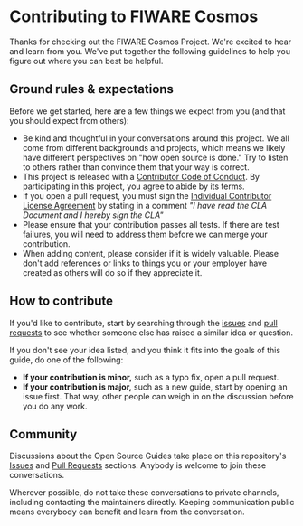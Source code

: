 # Contributing to FIWARE Cosmos

Thanks for checking out the FIWARE Cosmos Project. We're excited to hear and learn from you. We've put together the
following guidelines to help you figure out where you can best be helpful.

## Ground rules & expectations

Before we get started, here are a few things we expect from you (and that you should expect from others):

-   Be kind and thoughtful in your conversations around this project. We all come from different backgrounds and
    projects, which means we likely have different perspectives on "how open source is done." Try to listen to others
    rather than convince them that your way is correct.
-   This project is released with a [Contributor Code of Conduct](./CODE_OF_CONDUCT.md). By participating in this
    project, you agree to abide by its terms.
-   If you open a pull request, you must sign the
    [Individual Contributor License Agreement](https://github.com/ging/fiware-cosmos-orion-spark-connector/blob/master/cosmos-individual-cla.pdf)
    by stating in a comment _"I have read the CLA Document and I hereby sign the CLA"_
-   Please ensure that your contribution passes all tests. If there are test failures, you will need to address them
    before we can merge your contribution.
-   When adding content, please consider if it is widely valuable. Please don't add references or links to things you or
    your employer have created as others will do so if they appreciate it.

## How to contribute

If you'd like to contribute, start by searching through the
[issues](https://github.com/ging/fiware-cosmos-orion-spark-connector/issues) and
[pull requests](https://github.com/ging/fiware-cosmos-orion-spark-connector/pulls) to see whether someone else has
raised a similar idea or question.

If you don't see your idea listed, and you think it fits into the goals of this guide, do one of the following:

-   **If your contribution is minor,** such as a typo fix, open a pull request.
-   **If your contribution is major,** such as a new guide, start by opening an issue first. That way, other people can
    weigh in on the discussion before you do any work.

## Community

Discussions about the Open Source Guides take place on this repository's
[Issues](https://github.com/ging/fiware-cosmos-orion-spark-connector/issues) and
[Pull Requests](https://github.com/ging/fiware-cosmos-orion-spark-connector/pulls) sections. Anybody is welcome to join
these conversations.

Wherever possible, do not take these conversations to private channels, including contacting the maintainers directly.
Keeping communication public means everybody can benefit and learn from the conversation.
